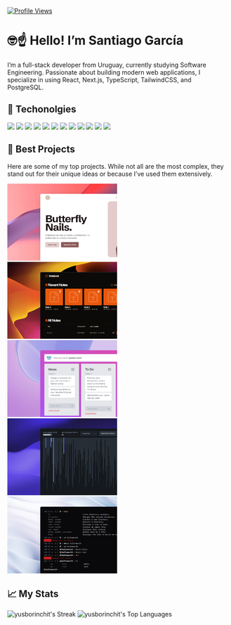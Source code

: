 [![Profile Views](https://visitcount.itsvg.in/api?id=yusborinchit&icon=2&color=1)](https://visitcount.itsvg.in)

# 🤓☝ Hello! I’m Santiago García 

I’m a full-stack developer from Uruguay, currently studying Software Engineering. Passionate about building modern web applications, I specialize in using React, Next.js, TypeScript, TailwindCSS, and PostgreSQL.

## 🧰 Techonolgies
 
<p>
  <img src="https://img.shields.io/badge/html5-%23E34F26.svg?style=for-the-badge&logo=html5&logoColor=white">
  <img src="https://img.shields.io/badge/css3-%231572B6.svg?style=for-the-badge&logo=css3&logoColor=white">
  <img src="https://img.shields.io/badge/javascript-%23323330.svg?style=for-the-badge&logo=javascript&logoColor=%23F7DF1E">
  <img src="https://img.shields.io/badge/typescript-%23007ACC.svg?style=for-the-badge&logo=typescript&logoColor=white">
  <img src="https://img.shields.io/badge/react-%2320232a.svg?style=for-the-badge&logo=react&logoColor=%2361DAFB">
  <img src="https://img.shields.io/badge/Next-black?style=for-the-badge&logo=next.js&logoColor=white">
  <img src="https://img.shields.io/badge/tailwindcss-%2338B2AC.svg?style=for-the-badge&logo=tailwind-css&logoColor=white">
  <img src="https://img.shields.io/badge/node.js-6DA55F?style=for-the-badge&logo=node.js&logoColor=white">
  <img src="https://img.shields.io/badge/express.js-%23404d59.svg?style=for-the-badge&logo=express&logoColor=%2361DAFB">
  <img src="https://img.shields.io/badge/Supabase-3ECF8E?style=for-the-badge&logo=supabase&logoColor=white">
  <img src="https://img.shields.io/badge/postgres-%23316192.svg?style=for-the-badge&logo=postgresql&logoColor=white">
  <img src="https://img.shields.io/badge/mysql-%2300000f.svg?style=for-the-badge&logo=mysql&logoColor=white">
</p>

## 🌟 Best Projects

Here are some of my top projects. While not all are the most complex, they stand out for their unique ideas or because I’ve used them extensively.

<div>
  <a href="https://github.com/yusborinchit/butterfly-nails" >
    <kbd>
      <img src="/butterfly-nails-mockup.jpeg" alt="" width="250px" height="175px" />
    </kbd>
  </a>
  <a href="https://github.com/yusborinchit/notes-editor">
    <kbd>
      <img src="/notes-editor-mockup.jpeg" alt="" width="250px" height="175px" />
    </kbd>
  </a>
  <a href="https://github.com/yusborinchit/simple-trello">
    <kbd>
      <img src="/simple-trello-mockup.jpeg" alt="" width="250px" height="175px" />
    </kbd>
  </a>
  <a href="https://github.com/yusborinchit/sorting-visualizer" >
    <kbd>
      <img src="/sort-visualizer-mockup.jpeg" alt="" width="250px" height="175px" />
    </kbd>
  </a>
  <a href="https://github.com/yusborinchit/online-bash">
    <kbd>
      <img src="/online-bash-mockup.jpeg" alt="" width="250px" height="175px" />
    </kbd>
  </a>
</div>

## 📈 My Stats

<img src="https://github-readme-streak-stats.herokuapp.com/?user=yusborinchit&theme=react&hide_border=true" alt="yusborinchit's Streak" />
<img src="https://github-readme-stats.vercel.app/api/top-langs/?username=yusborinchit&theme=react&show_icons=true&hide_border=true&layout=compact" alt="yusborinchit's Top Languages" />


